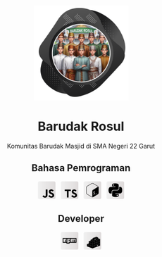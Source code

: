 <div align="center">
    <img src="../images/picture.svg" alt="Picture" width="215" height="215"/>
    <h1>Barudak Rosul</h1>
    <p>Komunitas Barudak Masjid di SMA Negeri 22 Garut</p>
</div>


<div align="center">
    <h2>Bahasa Pemrograman</h2>
    <picture>
        <source srcset="../images/icons/javascript-dark.svg" media="(prefers-color-scheme: dark)">
        <source srcset="../images/icons/javascript-light.svg" media="(prefers-color-scheme: light)">
        <img src="../images/icons/javascript-light.svg" alt="JavaScript" width="40" height="40">
    </picture>
    &nbsp;
    <picture>
        <source srcset="../images/icons/typescript-dark.svg" media="(prefers-color-scheme: dark)">
        <source srcset="../images/icons/typescript-light.svg" media="(prefers-color-scheme: light)">
        <img src="../images/icons/typescript-light.svg" alt="TypeScript" width="40" height="40">
    </picture>
    &nbsp;
    <picture>
        <source srcset="../images/icons/bash-dark.svg" media="(prefers-color-scheme: dark)">
        <source srcset="../images/icons/bash-light.svg" media="(prefers-color-scheme: light)">
        <img src="../images/icons/bash-light.svg" alt="Bash" width="40" height="40">
    </picture>
    &nbsp;
    <picture>
        <source srcset="../images/icons/python-dark.svg" media="(prefers-color-scheme: dark)">
        <source srcset="../images/icons/python-light.svg" media="(prefers-color-scheme: light)">
        <img src="../images/icons/python-light.svg" alt="Python" width="40" height="40">
    </picture>
    </br>
    <h2>Developer</h2>
    <picture>
        <source srcset="../images/icons/npm-dark.svg" media="(prefers-color-scheme: dark)">
        <source srcset="../images/icons/npm-light.svg" media="(prefers-color-scheme: light)">
        <img src="../images/icons/npm-light.svg" alt="NPM" width="40" height="40">
    </picture>
    &nbsp;
    <picture>
        <source srcset="../images/icons/pypi-dark.svg" media="(prefers-color-scheme: dark)">
        <source srcset="../images/icons/pypi-light.svg" media="(prefers-color-scheme: light)">
        <img src="../images/icons/pypi-light.svg" alt="PyPI" width="40" height="40">
    </picture>
</div>
